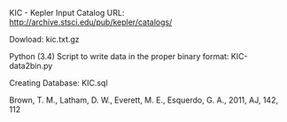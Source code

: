 KIC - Kepler Input Catalog URL:
http://archive.stsci.edu/pub/kepler/catalogs/

Dowload:  kic.txt.gz   

Python (3.4) Script to write data in the proper binary format:
KIC-data2bin.py

Creating Database:
KIC.sql

Brown, T. M., Latham, D. W., Everett, M. E., Esquerdo, G. A., 2011, AJ, 142, 112